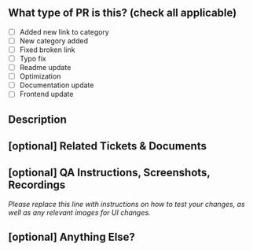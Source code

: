 <!--
     For Work In Progress Pull Requests, please use the Draft PR feature,
     see https://github.blog/2019-02-14-introducing-draft-pull-requests/ for further details.

     For a timely review/response, please avoid force-pushing additional
     commits if your PR already received reviews or comments.

     Before submitting a Pull Request, please ensure you've done the following:
     - 📖 Read the Source Pocket Contributing Guide: https://github.com/sdtrdev/source-pocket/blob/main/CONTRIBUTING.md
     - 📖 Read the Source Pocket Code of Conduct: https://github.com/sdtrdev/source-pocket/blob/main/CODE_OF_CONDUCT.md
     - 👷‍♀️ Create small PRs. In most cases this will be possible.
     - ✅ Provide tests for your changes.
     - 📝 Use descriptive commit messages.
     - 📗 Update any related documentation and include any relevant screenshots.
-->

## What type of PR is this? (check all applicable)

- [ ] Added new link to category
- [ ] New category added
- [ ] Fixed broken link
- [ ] Typo fix
- [ ] Readme update
- [ ] Optimization
- [ ] Documentation update
- [ ] Frontend update

## Description

## [optional] Related Tickets & Documents

## [optional] QA Instructions, Screenshots, Recordings

_Please replace this line with instructions on how to test your changes, as well
as any relevant images for UI changes._

## [optional] Anything Else?
